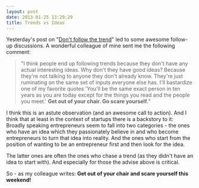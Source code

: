 ```yaml
---
layout: post
date: 2013-01-25 13:29:29
title: Trends vs Ideas
---
```

Yesterday's post on "[Don't follow the trend](http://theheretic.me/2013/01/24/dont-follow-the-trend/)" led to some awesome follow-up discussions. A wonderful colleague of mine sent me the following comment:

> "I think people end up following trends because they don't have any actual interesting ideas. Why don't they have good ideas? Because they're not talking to anyone they don't already know. They're just ruminating on the same set of inputs everyone else has. I'll bastardize one of my favorite quotes 'You'll be the same exact person in ten years as you are today except for the things you read and the people you meet.' **Get out of your chair. Go scare yourself.**"

I think this is an astute observation (and an awesome call to action). And I think that at least in the context of startups there is a backstory to it: Broadly speaking entrepreneurs seem to fall into two categories - the ones who have an idea which they passionately believe in and who become entrepreneurs to turn that idea into reality. And the ones who start from the position of wanting to be an entrepreneur first and then look for the idea.

The latter ones are often the ones who chase a trend (as they didn't have an idea to start with). And especially for those the advise above is critical.

So - as my colleague writes: **Get out of your chair and scare yourself this weekend!**